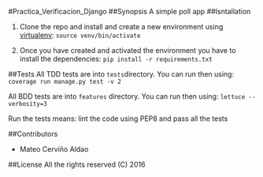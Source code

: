 #Practica_Verificacion_Django
##Synopsis
A simple poll app
##Isntallation
1. Clone the repo and install and create a new environment using [virtualenv](https://github.com/pypa/virtualenv):
`
source venv/bin/activate
`

2. Once you have created and activated the environment you have to install the dependencies:
`pip install -r requirements.txt`

##Tests
All TDD tests are into `tests`directory. You can run then using:
`coverage run manage.py test -v 2`

All BDD tests are into `features` directory. You can run then using:
`lettuce --verbosity=3`

Run the tests means: lint the code using PEP8 and pass all the tests

##Contributors
- Mateo Cerviño Aldao

##License
All the rights reserved (C) 2016
